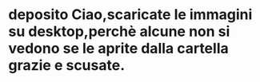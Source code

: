 # deposito Ciao,scaricate le immagini su desktop,perchè alcune non si vedono se le aprite dalla cartella grazie e scusate.

